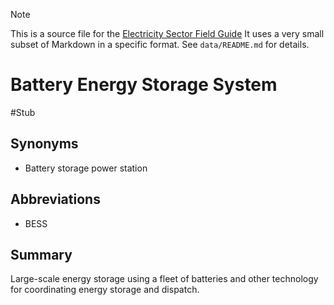 > [!NOTE] 
> This is a source file for the [Electricity Sector Field Guide](https://grahamlea.github.io/Electricity-Sector-Field-Guide/)
> It uses a very small subset of Markdown in a specific format.
> See `data/README.md` for details.

# Battery Energy Storage System
#Stub

## Synonyms
- Battery storage power station

## Abbreviations
- BESS


## Summary

Large-scale energy storage using a fleet of batteries and other technology for coordinating energy storage
and dispatch.


